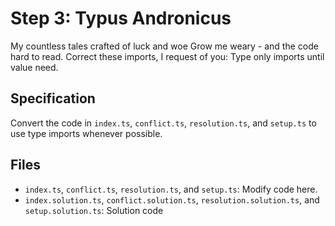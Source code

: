 # Step 3: Typus Andronicus

My countless tales crafted of luck and woe
Grow me weary - and the code hard to read.
Correct these imports, I request of you:
Type only imports until value need.

## Specification

Convert the code in `index.ts`, `conflict.ts`, `resolution.ts`, and `setup.ts` to use type imports whenever possible.

## Files

- `index.ts`, `conflict.ts`, `resolution.ts`, and `setup.ts`: Modify code here.
- `index.solution.ts`, `conflict.solution.ts`, `resolution.solution.ts`, and `setup.solution.ts`: Solution code
